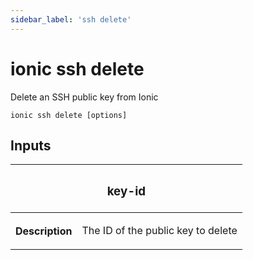 ```yaml
---
sidebar_label: 'ssh delete'
---
```


# ionic ssh delete

Delete an SSH public key from Ionic

```shell
ionic ssh delete [options]
```

## Inputs

<table className="reference-table">
  <thead>
    <tr>
      <th colSpan="2">
        <h3>key-id</h3>
      </th>
    </tr>
  </thead>
  <tbody>
    <tr>
      <th>Description</th>
      <td>
        <p>The ID of the public key to delete</p>
      </td>
    </tr>
  </tbody>
</table>
